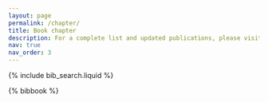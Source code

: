 ```yaml
---
layout: page
permalink: /chapter/
title: Book chapter
description: For a complete list and updated publications, please visit my Google Scholar
nav: true
nav_order: 3
---
```


<!-- _pages/publications.md -->

<!-- Bibsearch Feature -->

{% include bib_search.liquid %}

<div class="publications">

{% bibbook %}

</div>
